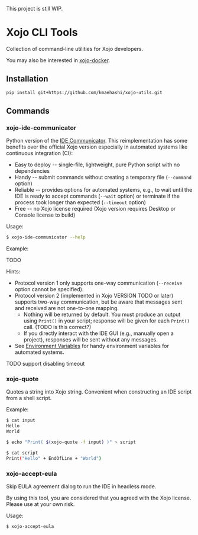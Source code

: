 This project is still WIP.

# Xojo CLI Tools

Collection of command-line utilities for Xojo developers.

You may also be interested in [xojo-docker](https://github.com/kmaehashi/xojo-docker).

## Installation

```sh
pip install git+https://github.com/kmaehashi/xojo-utils.git
```

## Commands

### xojo-ide-communicator

Python version of the [IDE Communicator](https://docs.xojo.com/UserGuide:IDE_Communicator).
This reimplementation has some benefits over the official Xojo version especially in automated systems like continuous integration (CI):

* Easy to deploy -- single-file, lightweight, pure Python script with no dependencies
* Handy -- submit commands without creating a temporary file (`--command` option)
* Reliable -- provides options for automated systems, e.g., to wait until the IDE is ready to accept commands (`--wait` option) or terminate if the process took longer than expected (`--timeout` option)
* Free -- no Xojo license required (Xojo version requires Desktop or Console license to build)

Usage:

```sh
$ xojo-ide-communicator --help
```

Example:

TODO

Hints:

* Protocol version 1 only supports one-way communication (`--receive` option cannot be specified).
* Protocol version 2 (implemented in Xojo VERSION TODO or later) supports two-way communication, but be aware that messages sent and received are not one-to-one mapping.
    * Nothing will be returned by default. You must produce an output using `Print()` in your script; response will be given for each `Print()` call. (TODO is this correct?)
    * If you directly interact with the IDE GUI (e.g., manually open a project), responses will be sent without any messages.
* See [Environment Variables](https://docs.xojo.com/UserGuide:IDE_Communicator#Environment_Variables) for handy environment variables for automated systems.

TODO support disabling timeout

### xojo-quote

Quotes a string into Xojo string.
Convenient when constructing an IDE script from a shell script.

Example:

```sh
$ cat input
Hello
World

$ echo "Print( $(xojo-quote -f input) )" > script

$ cat script
Print("Hello" + EndOfLine + "World")
```

### xojo-accept-eula

Skip EULA agreement dialog to run the IDE in headless mode.

By using this tool, you are considered that you agreed with the Xojo license.
Please use at your own risk.

Usage:

```sh
$ xojo-accept-eula
```
